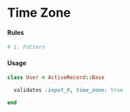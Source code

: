 # Time Zone

#### Rules

```ruby
# 1. Pattern
```

#### Usage

```ruby
class User < ActiveRecord::Base

  validates :input_0, time_zone: true

end
```
